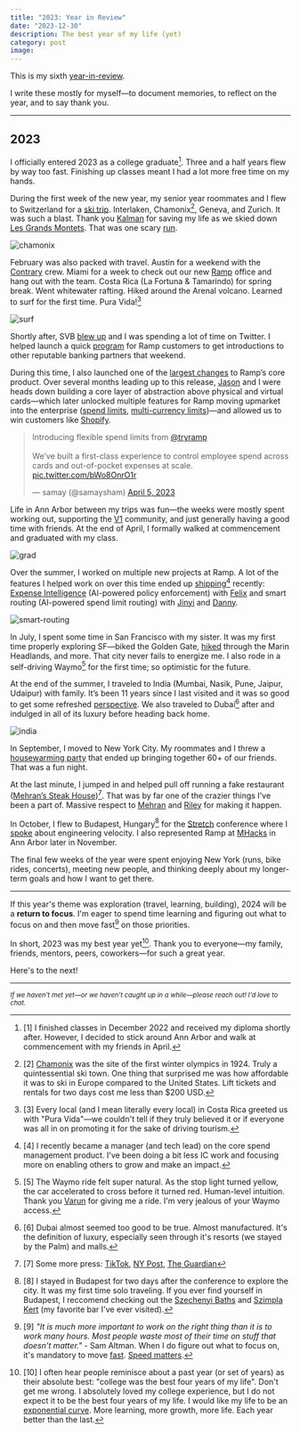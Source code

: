 ```yaml
---
title: "2023: Year in Review"
date: "2023-12-30"
description: The best year of my life (yet)
category: post
image:
---
```


This is my sixth [year-in-review](http://shamdasani.org/writing).

I write these mostly for myself—to document memories, to reflect on the year, and to say thank you.

---

## 2023

I officially entered 2023 as a college graduate[^1]. Three and a half years flew by way too fast. Finishing up classes meant I had a lot more free time on my hands.

During the first week of the new year, my senior year roommates and I flew to Switzerland for a [ski trip](https://www.instagram.com/p/CnQ8EuaJiLOz2279wRLNt6WY79wxf2UFSPWGl40/). Interlaken, Chamonix[^2], Geneva, and Zurich. It was such a blast. Thank you [Kalman](https://www.fis-ski.com/DB/general/athlete-biography.html?sectorcode=fs&competitorid=207088&type=result) for saving my life as we skied down [Les Grands Montets](https://www.montblancnaturalresort.com/en/domaine-skiable-grands-montets). That was one scary [run](https://www.strava.com/activities/8343178782?share_sig=0F89F4441703813367&utm_medium=social&utm_source=ios_share).

![chamonix](/assets/blog/2023-review/chamonix.jpeg)

February was also packed with travel. Austin for a weekend with the [Contrary](https://contrary.com/) crew. Miami for a week to check out our new [Ramp](https://ramp.com/careers) office and hang out with the team. Costa Rica (La Fortuna & Tamarindo) for spring break. Went whitewater rafting. Hiked around the Arenal volcano. Learned to surf for the first time. Pura Vida![^3]

![surf](/assets/blog/2023-review/surf.JPG)

Shortly after, SVB [blew up](https://en.wikipedia.org/wiki/Collapse_of_Silicon_Valley_Bank#:~:text=On%20March%2010%2C%202023%2C%20Silicon,2023%20in%20the%20United%20States.) and I was spending a lot of time on Twitter. I helped launch a quick [program](https://ramp.com/blog/supporting-business-banking-needs) for Ramp customers to get introductions to other reputable banking partners that weekend.

During this time, I also launched one of the [largest changes](https://twitter.com/samaysham/status/1643652753338540037) to Ramp’s core product. Over several months leading up to this release, [Jason](https://www.linkedin.com/in/jasonscharff/) and I were heads down building a core layer of abstraction above physical and virtual cards—which later unlocked multiple features for Ramp moving upmarket into the enterprise ([spend limits](https://support.ramp.com/hc/en-us/articles/10881975647763-Card-Limits-and-Spend-Programs), [multi-currency limits](https://support.ramp.com/hc/en-us/articles/17748112010899-Multi-Currency-Limits-and-Programs#:~:text=Multi%2Dcurrency%20allows%20your%20team,to%20mentally%20convert%20from%20USD.))—and allowed us to win customers like [Shopify](https://techcrunch.com/2023/08/01/ramp-expands-into-procurement-lands-shopify-as-a-customer/).

<div class="flex items-center justify-center">
<blockquote class="twitter-tweet"><p lang="en" dir="ltr">Introducing flexible spend limits from <a href="https://twitter.com/tryramp?ref_src=twsrc%5Etfw">@tryramp</a><br><br>We’ve built a first-class experience to control employee spend across cards and out-of-pocket expenses at scale. <a href="https://t.co/bWo8OnrO1r">pic.twitter.com/bWo8OnrO1r</a></p>&mdash; samay (@samaysham) <a href="https://twitter.com/samaysham/status/1643652753338540037?ref_src=twsrc%5Etfw">April 5, 2023</a></blockquote> <script async src="https://platform.twitter.com/widgets.js" charset="utf-8"></script>
</div>

Life in Ann Arbor between my trips was fun—the weeks were mostly spent working out, supporting the [V1](https://v1michigan.com/) community, and just generally having a good time with friends. At the end of April, I formally walked at commencement and graduated with my class.

![grad](/assets/blog/2023-review/grad.JPG)

Over the summer, I worked on multiple new projects at Ramp. A lot of the features I helped work on over this time ended up [shipping](https://ramp.com/blog/frictionless-expense-management-2024?utm_source=linkedin)[^4] recently: [Expense Intelligence](https://ramp.com/intelligence) (AI-powered policy enforcement) with [Felix](https://www.linkedin.com/in/~fe/) and smart routing (AI-powered spend limit routing) with [Jinyi](https://www.linkedin.com/in/jin-yi-li/) and [Danny](https://www.linkedin.com/in/zhang-danny/).

![smart-routing](/assets/blog/2023-review/smart-routing.gif)

In July, I spent some time in San Francisco with my sister. It was my first time properly exploring SF—biked the Golden Gate, [hiked](https://www.strava.com/activities/9414430522) through the Marin Headlands, and more. That city never fails to energize me. I also rode in a self-driving Waymo[^5] for the first time; so optimistic for the future.

At the end of the summer, I traveled to India (Mumbai, Nasik, Pune, Jaipur, Udaipur) with family. It’s been 11 years since I last visited and it was so good to get some refreshed [perspective](https://twitter.com/samaysham/status/1691146693272850432). We also traveled to Dubai[^6] after and indulged in all of its luxury before heading back home.

![india](/assets/blog/2023-review/india.png)

In September, I moved to New York City. My roommates and I threw a [housewarming party](https://partiful.com/e/WI3Q8FbQ5ff2rojqYeeq) that ended up bringing together 60+ of our friends. That was a fun night.

At the last minute, I jumped in and helped pull off running a fake restaurant ([Mehran’s Steak House](https://www.nytimes.com/2023/09/25/dining/nyc-best-fake-steakhouse.html))[^7]. That was by far one of the crazier things I've been a part of. Massive respect to [Mehran](https://twitter.com/mehran__jalali) and [Riley](https://twitter.com/rtwlz) for making it happen.

In October, I flew to Budapest, Hungary[^8] for the [Stretch](https://stretchcon.com/2023) conference where I [spoke](https://www.youtube.com/watch?v=FnkIMY7DM7o&list=PLcTa2e7_ENN-jaHtBTEXRPKNuBjMXm_xb) about engineering velocity. I also represented Ramp at [MHacks](<](https://www.mhacks.org/)>) in Ann Arbor later in November.

The final few weeks of the year were spent enjoying New York (runs, bike rides, concerts), meeting new people, and thinking deeply about my longer-term goals and how I want to get there.

---

If this year's theme was exploration (travel, learning, building), 2024 will be a **return to focus**. I'm eager to spend time learning and figuring out what to focus on and then move fast[^9] on those priorities.

In short, 2023 was my best year yet[^10]. Thank you to everyone—my family, friends, mentors, peers, coworkers—for such a great year.

Here's to the next!

---

<sub>_If we haven’t met yet—or we haven’t caught up in a while—please reach out! I'd love to chat._</sub>

[^1]: [1] I finished classes in December 2022 and received my diploma shortly after. However, I decided to stick around Ann Arbor and walk at commencement with my friends in April.
[^2]: [2] [Chamonix](https://en.wikipedia.org/wiki/Chamonix) was the site of the first winter olympics in 1924. Truly a quintessential ski town. One thing that surprised me was how affordable it was to ski in Europe compared to the United States. Lift tickets and rentals for two days cost me less than $200 USD.
[^3]: [3] Every local (and I mean literally every local) in Costa Rica greeted us with "Pura Vida"—we couldn't tell if they truly believed it or if everyone was all in on promoting it for the sake of driving tourism.
[^4]: [4] I recently became a manager (and tech lead) on the core spend management product. I've been doing a bit less IC work and focusing more on enabling others to grow and make an impact.
[^5]: [5] The Waymo ride felt super natural. As the stop light turned yellow, the car accelerated to cross before it turned red. Human-level intuition. Thank you [Varun](https://varunshenoy.com/) for giving me a ride. I'm very jealous of your Waymo access.
[^6]: [6] Dubai almost seemed too good to be true. Almost manufactured. It's the definition of luxury, especially seen through it's resorts (we stayed by the Palm) and malls.
[^7]: [7] Some more press: [TikTok](https://www.tiktok.com/@nytcooking/video/7282887766612987178?lang=en), [NY Post](https://nypost.com/2023/09/25/nycs-fine-dining-elite-pranked-by-gen-zers-fake-steakhouse/), [The Guardian](https://www.theguardian.com/us-news/2023/sep/26/mehrans-steak-house-new-york-opening)
[^8]: [8] I stayed in Budapest for two days after the conference to explore the city. It was my first time solo traveling. If you ever find yourself in Budapest, I reccomend checking out the [Szechenyi Baths](https://szechenyibath.com/) and [Szimpla Kert](https://en.wikipedia.org/wiki/Szimpla_Kert) (my favorite bar I've ever visited).
[^9]: [9] _"It is much more important to work on the right thing than it is to work many hours. Most people waste most of their time on stuff that doesn’t matter."_ - Sam Altman. When I do figure out what to focus on, it's mandatory to move [fast](https://patrickcollison.com/fast). [Speed matters](https://jsomers.net/blog/speed-matters).
[^10]: [10] I often hear people reminisce about a past year (or set of years) as their absolute best: "college was the best four years of my life". Don't get me wrong. I absolutely loved my college experience, but I do not expect it to be the best four years of my life. I would like my life to be an [exponential curve](https://blog.samaltman.com/how-to-be-successful). More learning, more growth, more life. Each year better than the last.
